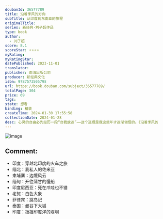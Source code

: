 ```yaml
---
doubanId: 36577789
title: 沿着季风的方向
subTitle: 从印度到东南亚的旅程
originalTitle: 
series: 新经典·刘子超作品
type: book
author: 
  - 刘子超
score: 8.1
scoreStar: ⭐⭐⭐⭐
myRating: 
myRatingStar: 
datePublished: 2023-11-01
translator: 
publisher: 南海出版公司
producer: 新经典文化
isbn: 9787573505798
url: https://book.douban.com/subject/36577789/
totalPage: 304
price: 69
tags: 
state: 想看
binding: 精装
createTime: 2024-01-30 17:55:58
collectionDate: 2024-01-28
desc: 心灵的自由必先经历一段“自我放逐”——这个道理是我这些年才逐渐领悟的。《沿着季风的方向》就是对这个“证道”过程的记录。旅途中既有欢乐和幸福，也有艰辛和失落。唯一不变的是对心灵自由的渴望和追求。回首往事，我很高兴自己写出了《沿着季风的方向》这本书。它既是对我们身处世界的真实记录，也是对时光流逝本身的动情追忆。——刘子超·★《失落的卫星》作者刘子超代表作，从印度到东南亚的旅程，在众神国度寻回心灵自由青年作家刘子超再次出发，随风南下，从印度到东南亚诸国——缅甸、柬埔寨、印度尼西亚、老挝、菲律宾、泰国，开启了一场追逐季风的超脱之旅。在众神的国度中，在崩坏的时代里，他与形色各异的人相遇，顿悟支撑人类活下去的信念，为我们寻回心灵的自由。★一次放逐自我的证道之旅，写给所有徘徊的心灵：生命是虚无的幻觉，又如热带植物般茂盛这是一次放逐自我的证道之旅，写给所...(展开全部)心灵的自由必先经历一段“自我放逐”——这个道理是我这些年才逐渐领悟的。《沿着季风的方向》就是对这个“证道”过程的记录。旅途中既有欢乐和幸福，也有艰辛和失落。唯一不变的是对心灵自由的渴望和追求。回首往事，我很高兴自己写出了《沿着季风的方向》这本书。它既是对我们身处世界的真实记录，也是对时光流逝本身的动情追忆。——刘子超·★《失落的卫星》作者刘子超代表作，从印度到东南亚的旅程，在众神国度寻回心灵自由青年作家刘子超再次出发，随风南下，从印度到东南亚诸国——缅甸、柬埔寨、印度尼西亚、老挝、菲律宾、泰国，开启了一场追逐季风的超脱之旅。在众神的国度中，在崩坏的时代里，他与形色各异的人相遇，顿悟支撑人类活下去的信念，为我们寻回心灵的自由。★一次放逐自我的证道之旅，写给所有徘徊的心灵：生命是虚无的幻觉，又如热带植物般茂盛这是一次放逐自我的证道之旅，写给所有徘徊的心灵。一路上，你将撞见无数被时间摧毁的文明，邂逅千万在贫穷、生存与道德边界的人，顿悟“生命是一场幻觉”的印度生存哲学；在火山炼狱中见证世上最危险的工作，于琅勃拉邦的布施队伍中看到佛教拯救众生，你将目睹生命竟能如热带植物般茂盛、蓬勃、多元。当时代下沉，当前路狭隘，就去更广阔的世界，去见证在这样的世界，还有这样的人，在这样生活。★火车穿越印度，慢船开往南洋，感官全开的热带漫游，纸上蒸腾出水汽、炙热、魔力恒河河畔的尸体黑烟升起，柬泰边境的古寺地雷环伺，菲律宾深夜枪声四起。湄公河畔听椰子坠河，跳岛途中被热带雨淋透，火山炼狱中失去平衡。徒步最后一片无政府山地，在豪华邮轮上穿越黑暗国度，置身于世上最大的贫民窟。延续优雅、幽默的风格，以极具洞察力的冷静笔调，这一次，刘子超为我们带回海风般的故事和风景，这将是你未曾体验过的潮湿、炙热和魔幻。★李健、罗新、许知远追读，单向街年度青年作家代表作，收录未发表的行旅诗歌和沿途摄影他是许知远眼中“这一代人中最杰出的游记作家”，歌手李健盛赞他“打破了我对游记的偏见”，北大教授罗新评价“具有真正的旅行者视角”，荣获单向街书店文学奖·年度青年作家，作品曾获豆瓣年度第一及新浪、搜狐、新周刊、南方都市报年度好书。新书《沿着季风的方向》重新出发，一场更野性的刘子超式旅行，收录沿途书写的诗歌及多幅摄影作品。★缅北诈骗、印度脏乱差，当下乱象从何而来？一本书让你抛开偏见，重新认识印度和东南亚缅北诈骗、印度脏乱差、菲律宾缉毒争议……当下乱象从何而来？印度教派冲突、柬泰边界争议、印尼排华动乱……历史何以走入困局？跟随刘子超的脚步，在旅行中，见证印度和东南亚在全球化与现代化冲击下的巨变，以“剥洋葱”的方式解析不同国家的实质。“一个国家的全部实质——它的历史、性格、态度——只能像剥洋葱一样，层层剥离。”·◎内容简介《沿着季风的方向》是刘子超的旅行文学代表作之一。他带领我们前往季风吹拂的国度，在历史与现实的穿梭中，捕捉这些正在发生巨变的地区的灵魂。在恒河河畔，他在眼中含泪的朝圣者和火葬台上的黑烟中，体会印度人近乎本能的生命延续感；在缅北金三角，他遇到说话文雅的华侨后人，艰难维系当地唯一一所中文学校；在泰柬边境，他探访被地雷包围的古寺，揭开一段隐秘的伤痛记忆；在印尼的伊真火山口，炼狱中谋生的硫黄工人向他伸出援手，他意识到人的存在才是爪哇的灵魂。他目睹现代化未能侵蚀的尊严感，也看到金钱与爱情的全球化交换；他见证文明的丧失和苦难的诞生，也顿悟支撑人类活下去的信念。他与形色各异的人物和生活相遇，以极具洞察力的冷静笔触，书写在这样的世界，还有这样的人，在这样地生活。·刘子超打破了我对游记的偏见。他所记录的所见所闻是朴实而生动的，但不止于此，更让我感兴趣的是他的所思所想，因为作者本人的视野、思想乃至心灵决定了旅行的深度和意义。——李健，音乐人刘子超的旅行和普通游客的旅行不同，他具有真正的旅行者视角，深入街巷，与人接触，继承了旅行文学非常优秀的传统——罗新，北京大学历史系教授在中文世界刚刚兴起的旅行写作中，子超是个难以忽视的名字。他的好奇心、洞察力、迟疑、与习惯性的自我沉溺，都散发出一种特别的魅力。——许知远，作家、单向空间创始人有刘子超这样的作家在，加快了我们了解世界的步伐。他一次又一次困难地抵达，深入了解当地的人文和历史，再通过精致且贴切的写作，揭开世界神秘的面纱，勾起我们想了解世界的欲望。读完子超的书，总希望自己能沿着他的路线去一趟，总希望自己也能写出这么一本本书。——俞敏洪，新东方创始人刘子超的作品有简洁的散文风格，以及独特的幽默感、好奇心和冒险精神，读起来令人愉悦。刘子超是一位敏锐的人性观察者，也是一位极具天赋的作家。——乔·李·安德森（Jon Lee Anderson），《纽约客》资深记者现代人习惯了坐享网络的信息便利之时，他坚持以肉身进入现场，用文学再现旅途。他所见证和书写的人的境遇，刷新了我们观看今日世界的坐标和视域。而那些处在世界的边缘与夹缝中的陌生地名，也因一位中国作家的在场，与我们有了联系。——单向街文学奖颁奖词刘子超刘子超，毕业于北京大学中文系，曾任职于《南方人物周刊》《GQ智族》。出版作品《午夜降临前抵达》《沿着季风的方向》《失落的卫星》，另译有《惊异之城》《流动的盛宴》《漫长的告别》。2019年，中亚纪实长文获评“全球真实故事奖”特别关注作品；2021年，被评为“单向街书店文学奖·年度青年作家”。
---
```


![image](assets/s34673357.jpg)

Comment: 
---



  - 印度：穿越北印度的火车之旅
  - 缅北：我私人的佐米亚
  - 柬埔寨：边境风云
  - 缅甸：开往蒲甘的慢船
  - 印度尼西亚：死在爪哇也不错
  - 老挝：白色大象
  - 菲律宾：跳岛记
  - 泰国：曼谷下大城
  - 印度：抵挡印度洋的堤坝
